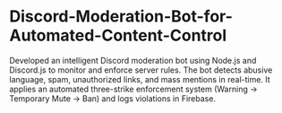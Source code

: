 # Discord-Moderation-Bot-for-Automated-Content-Control
Developed an intelligent Discord moderation bot using Node.js and Discord.js to monitor and enforce server rules. The bot detects abusive language, spam, unauthorized links, and mass mentions in real-time. It applies an automated three-strike enforcement system (Warning → Temporary Mute → Ban) and logs violations in Firebase.

